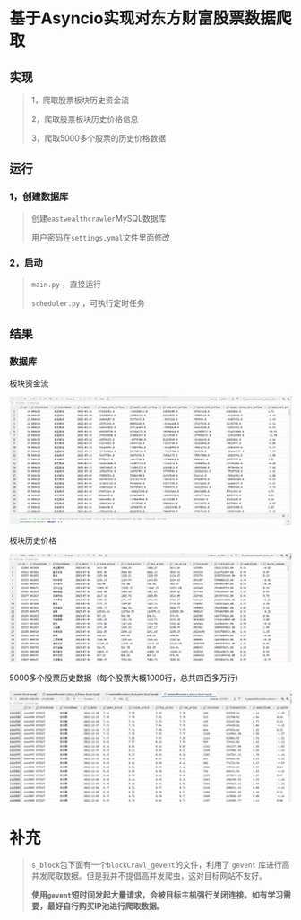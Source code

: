 # 基于Asyncio实现对东方财富股票数据爬取
## 实现
> 1，爬取股票板块历史资金流
> 
> 2，爬取股票板块历史价格信息
> 
> 3，爬取5000多个股票的历史价格数据

## 运行
### 1，创建数据库
> 创建`eastwealthcrawler`MySQL数据库
> 
> 用户密码在`settings.ymal`文件里面修改
>

### 2，启动
> `main.py` ，直接运行
> 
> `scheduler.py` ，可执行定时任务

## 结果

### 数据库
板块资金流

![img_1.png](./assets/img/img_1.png)

板块历史价格

![img_2.png](./assets/img/img_2.png)

5000多个股票历史数据（每个股票大概1000行，总共四百多万行）

![img_3.png](./assets/img/img_3.png)

# 补充
> `s_block`包下面有一个`blockCrawl_gevent`的文件，利用了 `gevent` 库进行高并发爬取数据。但是我并不提倡高并发爬虫，这对目标网站不友好。
> 
> **使用`gevent`短时间发起大量请求，会被目标主机强行关闭连接。如有学习需要，最好自行购买IP池进行爬取数据。**
